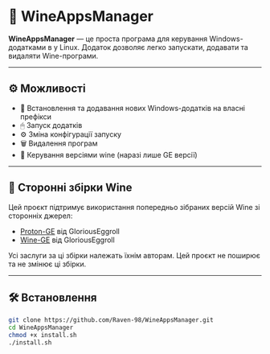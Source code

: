 # 🍷 WineAppsManager

**WineAppsManager** — це проста програма для керування Windows-додатками в у Linux. Додаток дозволяє легко запускати, додавати та видаляти Wine-програми.

---

## ⚙️ Можливості

- 📂  Встановлення та додавання нових Windows-додатків на власні префікси
- 🖱 Запуск додатків
- ⚙️ Зміна конфігурації запуску
- 🗑 Видалення програм
- 🍷 Керування версіями wine (наразі лише GE версії)

---

## 🍷 Сторонні збірки Wine

Цей проєкт підтримує використання попередньо зібраних версій Wine зі сторонніх джерел:

- [Proton-GE](https://github.com/GloriousEggroll/proton-ge-custom) від GloriousEggroll
- [Wine-GE](https://github.com/GloriousEggroll/wine-ge-custom) від GloriousEggroll

Усі заслуги за ці збірки належать їхнім авторам. Цей проєкт не поширює та не змінює ці збірки.

---

## 🛠 Встановлення

```bash
git clone https://github.com/Raven-98/WineAppsMаnаger.git
cd WineAppsManager
chmod +x install.sh
./install.sh
```
